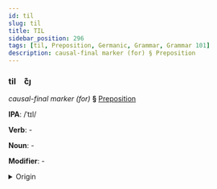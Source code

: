 ```yaml
---
id: til
slug: til
title: TIL
sidebar_position: 296
tags: [til, Preposition, Germanic, Grammar, Grammar 101]
description: causal-final marker (for) § Preposition
---
```


### til&emsp;<span kind="abugida">c͊ȷ</span>

*causal-final marker (for)* **§** [Preposition](../../tags/Preposition)

**IPA**: /ˈtɪl/

**Verb**: -

**Noun**: -

**Modifier**: -

<details>
    <summary>Origin</summary>
    Norwegian til /tɪlː/<br/>
    <em>Germanic Language Family</em>
</details>